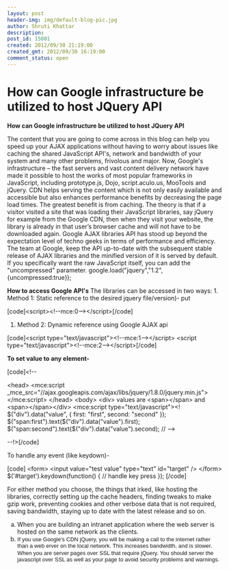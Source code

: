 ```yaml
---
layout: post
header-img: img/default-blog-pic.jpg
author: Shruti Khattar
description: 
post_id: 15001
created: 2012/09/30 21:19:00
created_gmt: 2012/09/30 16:19:00
comment_status: open
---
```


# How can Google infrastructure be utilized to host JQuery API

<p><strong>How can Google infrastructure be utilized to host JQuery API</strong></p>
<p>The content that you are going to come across in this blog can help you speed up your AJAX applications without having to worry about issues like caching the shared JavaScript API's, network and bandwidth of your system and many other problems, frivolous and major. Now, Google's infrastructure – the fast servers and vast content delivery network have made it possible to host the works of most popular frameworks in JavaScript, including prototype.js, Dojo, script.aculo.us, MooTools and jQuery. CDN helps serving the content which is not only easily available and accessible but also enhances performance benefits by decreasing the page load times.<!--more-->
The greatest benefit is from caching. The theory is that if a visitor visited a site that was loading their JavaScript libraries, say jQuery for example from the Google CDN, then when they visit your website, the library is already in that user’s browser cache and will not have to be downloaded again.
Google AJAX libraries API has stood up beyond the expectation level of techno geeks in terms of performance and efficiency. The team at Google, keep the API up-to-date with the subsequent stable release of AJAX libraries and the minified version of it is served by default. If you specifically want the raw JavaScript itself, you can add the "uncompressed" parameter.
google.load("jquery","1.2",{uncompressed:true});</p>
<p><strong>How to access Google API's</strong>
The libraries can be accessed in two ways:
1. Method 1: Static reference to the desired jquery file/version)-
put</p>
<p>[code]&lt;script&gt;&lt;!--mce:0--&gt;&lt;/script&gt;[/code]</p>
<ol>
<li>Method 2: Dynamic reference using Google AJAX api</li>
</ol>
<p>[code]&lt;script type=&quot;text/javascript&quot;&gt;&lt;!--mce:1--&gt;&lt;/script&gt;
&lt;script type=&quot;text/javascript&quot;&gt;&lt;!--mce:2--&gt;&lt;/script&gt;[/code]</p>
<p><strong>To set value to any element-</strong></p>
<p>[code]&lt;!--</p>
<p>&lt;head&gt;
&lt;mce:script _mce_src=&quot;//ajax.googleapis.com/ajax/libs/jquery/1.8.0/jquery.min.js&quot;&gt;&lt;/mce:script&gt;
&lt;/head&gt;
&lt;body&gt;
&lt;div&gt;
 values are
&lt;span&gt;&lt;/span&gt;
and
&lt;span&gt;&lt;/span&gt;&lt;/div&gt;
&lt;mce:script type=&quot;text/javascript&quot;&gt;&lt;!
$(&quot;div&quot;).data(&quot;value&quot;, { first: &quot;first&quot;, second: &quot;second&quot; });
$(&quot;span:first&quot;).text($(&quot;div&quot;).data(&quot;value&quot;).first);
$(&quot;span:second&quot;).text($(&quot;div&quot;).data(&quot;value&quot;).second);
// --&gt;</p>
<p>--!&gt;[/code]</p>
<p>To handle any event (like keydown)-</p>
<p>[code]
&lt;form&gt;
&lt;input value=&quot;test value&quot; type=&quot;text&quot; id=&quot;target&quot; /&gt;
&lt;/form&gt;
$('#target').keydown(function() {
 // handle key press
}); [/code]</p>
<p>For either method you choose, the things that irked, like hosting the libraries, correctly setting up the cache headers, finding tweaks to make gzip work, preventing cookies and other verbose data that is not required, saving bandwidth, staying up to date with the latest release and so on.
<ol style="list-style-type: lower-alpha;">
    <li> When you are building an intranet application where the web server is hosted on the same network as the clients.</li>
    <li><span style="font-family: arial, helvetica, sans-serif; font-size: small;">If you use Google's CDN jQuery, you will be making a call to the internet rather than a web erver on the local network. This increases bandwidth, and is slower. </span><span style="font-family: arial, helvetica, sans-serif; font-size: small;">When you are server pages over SSL that require jQuery. You should server the javascript over SSL as well as your page to avoid security problems and warnings.</span></li>
</ol></p>